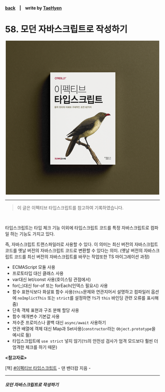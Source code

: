 #### [back](../../README.md) &nbsp;&nbsp; | &nbsp;&nbsp; write by [TaeHyen][taeHyen]

# 58. 모던 자바스크립트로 작성하기

<p align="center" style="width:500px; margin: 0 auto">
    <img src="../../image/main.png">
</p>

---

> 이 글은 이펙티브 타입스크립트를 참고하여 기록하였습니다.
<br>

타입스크립트는 타입 체크 기능 이외에 타입스크립트 코드를 특정 자바스크립트로 컴파일 하는 기능도 가지고 있다. 

 즉, 자바스크립트 트랜스파일러로 사용할 수 있다. 이 의미는 최신 버전의 자바스크립트 코드를 옛날 버전의 자바스크립트 코드로 변환할 수 있다는 의미. (옛날 버전의 자바스크립트 코드를 최신 버전의 자바스크립트를 바꾸는 작업또한 TS 마이그레이션 과정)

- ECMAScript 모듈 사용
- 프로토타입 대신 클래스 사용
- var대신 let/const 사용(호이스팅 관점에서)
- for(;;)대신 for-of 또는 forEach(인덱스 필요시) 사용
- 함수 표현식보다 화살표 함수 사용(`this`문제와 연관지어서 설명하고 컴파일러 옵션에 `noImplictThis` 또는 `strict`를 설정하면 `TS`가 `this` 바인딩 관련 오류를 표시해줌)
- 단축 객체 표현과 구조 분해 할당 사용
- 함수 매개변수 기본값 사용
- 저수준 프로미스나 콜백 대신 `async/await` 사용하기
- 연관 배열에 객체 대신 Map과 Set사용(`constructor`라는 `Object.prototype`을 예시로 듦)
- 타입스크립트에 `use strict` 넣지 않기(`TS`의 안전성 검사가 엄격 모드보다 훨씬 더 엄격한 체크를 하기 때문)

<strong><참고자료></strong>

[책] [#이펙티브 타입스크립트][effective-typescript] - 댄 밴더캄 지음 -

---

##### 모던 자바스크립트로 작성하기

[effective-typescript]: https://www.aladin.co.kr/shop/wproduct.aspx?ItemId=273193135&start=slayer
[sangcho]: https://github.com/SangchoKim
[taeHyen]: https://github.com/Tap-Kim
[kangHyen]: https://github.com/NacreousCloud
[sumin]: https://github.com/ttumzzi
